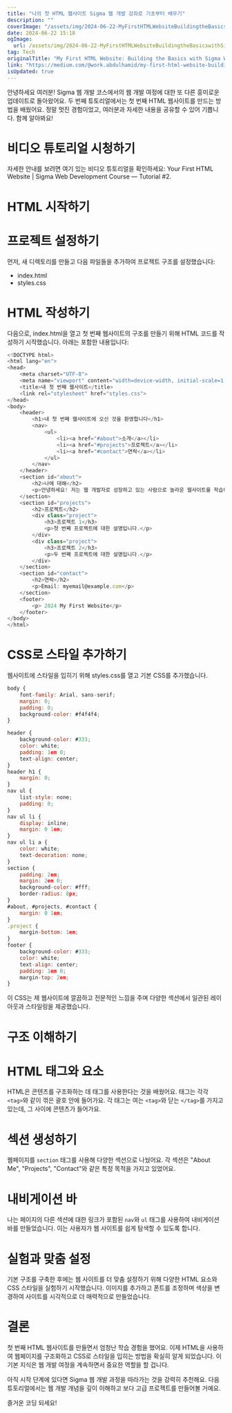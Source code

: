 ```yaml
---
title: "나의 첫 HTML 웹사이트 Sigma 웹 개발 강좌로 기초부터 배우기"
description: ""
coverImage: "/assets/img/2024-06-22-MyFirstHTMLWebsiteBuildingtheBasicswithSigmaWebDevelopmentCourse_0.png"
date: 2024-06-22 15:18
ogImage: 
  url: /assets/img/2024-06-22-MyFirstHTMLWebsiteBuildingtheBasicswithSigmaWebDevelopmentCourse_0.png
tag: Tech
originalTitle: "My First HTML Website: Building the Basics with Sigma Web Development Course"
link: "https://medium.com/@work.abdulhamid/my-first-html-website-building-the-basics-with-sigma-web-development-course-6306fd371003"
isUpdated: true
---
```





안녕하세요 여러분! Sigma 웹 개발 코스에서의 웹 개발 여정에 대한 또 다른 흥미로운 업데이트로 돌아왔어요. 두 번째 튜토리얼에서는 첫 번째 HTML 웹사이트를 만드는 방법을 배웠어요. 정말 멋진 경험이었고, 여러분과 자세한 내용을 공유할 수 있어 기쁩니다. 함께 알아봐요!

# 비디오 튜토리얼 시청하기

자세한 안내를 보려면 여기 있는 비디오 튜토리얼을 확인하세요: Your First HTML Website | Sigma Web Development Course — Tutorial #2.

# HTML 시작하기

<div class="content-ad"></div>

# 프로젝트 설정하기

먼저, 새 디렉토리를 만들고 다음 파일들을 추가하여 프로젝트 구조를 설정했습니다:

- index.html
- styles.css

# HTML 작성하기

<div class="content-ad"></div>

다음으로, index.html을 열고 첫 번째 웹사이트의 구조를 만들기 위해 HTML 코드를 작성하기 시작했습니다. 아래는 포함한 내용입니다:

```js
<!DOCTYPE html>
<html lang="en">
<head>
    <meta charset="UTF-8">
    <meta name="viewport" content="width=device-width, initial-scale=1.0">
    <title>내 첫 번째 웹사이트</title>
    <link rel="stylesheet" href="styles.css">
</head>
<body>
    <header>
        <h1>내 첫 번째 웹사이트에 오신 것을 환영합니다</h1>
        <nav>
            <ul>
                <li><a href="#about">소개</a></li>
                <li><a href="#projects">프로젝트</a></li>
                <li><a href="#contact">연락</a></li>
            </ul>
        </nav>
    </header>
    <section id="about">
        <h2>나에 대해</h2>
        <p>안녕하세요! 저는 웹 개발자로 성장하고 있는 사람으로 놀라운 웹사이트를 학습하고 만드는 것을 기대하고 있습니다.</p>
    </section>
    <section id="projects">
        <h2>프로젝트</h2>
        <div class="project">
            <h3>프로젝트 1</h3>
            <p>첫 번째 프로젝트에 대한 설명입니다.</p>
        </div>
        <div class="project">
            <h3>프로젝트 2</h3>
            <p>두 번째 프로젝트에 대한 설명입니다.</p>
        </div>
    </section>
    <section id="contact">
        <h2>연락</h2>
        <p>Email: myemail@example.com</p>
    </section>
    <footer>
        <p> 2024 My First Website</p>
    </footer>
</body>
</html>
```

# CSS로 스타일 추가하기

웹사이트에 스타일을 입히기 위해 styles.css를 열고 기본 CSS를 추가했습니다.

<div class="content-ad"></div>

```js
body {
    font-family: Arial, sans-serif;
    margin: 0;
    padding: 0;
    background-color: #f4f4f4;
}
```

```js
header {
    background-color: #333;
    color: white;
    padding: 1em 0;
    text-align: center;
}
header h1 {
    margin: 0;
}
nav ul {
    list-style: none;
    padding: 0;
}
nav ul li {
    display: inline;
    margin: 0 1em;
}
nav ul li a {
    color: white;
    text-decoration: none;
}
section {
    padding: 2em;
    margin: 2em 0;
    background-color: #fff;
    border-radius: 8px;
}
#about, #projects, #contact {
    margin: 0 1em;
}
.project {
    margin-bottom: 1em;
}
footer {
    background-color: #333;
    color: white;
    text-align: center;
    padding: 1em 0;
    margin-top: 2em;
}
```

이 CSS는 제 웹사이트에 깔끔하고 전문적인 느낌을 주며 다양한 섹션에서 일관된 레이아웃과 스타일링을 제공했습니다.

# 구조 이해하기

<div class="content-ad"></div>

# HTML 태그와 요소

HTML은 콘텐츠를 구조화하는 데 태그를 사용한다는 것을 배웠어요. 태그는 각각 `<tag>`와 같이 꺾은 괄호 안에 들어가요. 각 태그는 여는 `<tag>`와 닫는 `</tag>`를 가지고 있는데, 그 사이에 콘텐츠가 들어가요.

# 섹션 생성하기

웹페이지를 `section` 태그를 사용해 다양한 섹션으로 나눴어요. 각 섹션은 "About Me", "Projects", "Contact"와 같은 특정 목적을 가지고 있었어요.

<div class="content-ad"></div>

# 내비게이션 바

나는 페이지의 다른 섹션에 대한 링크가 포함된 `nav`와 `ul` 태그를 사용하여 내비게이션 바를 만들었습니다. 이는 사용자가 웹 사이트를 쉽게 탐색할 수 있도록 합니다.

# 실험과 맞춤 설정

기본 구조를 구축한 후에는 웹 사이트를 더 맞춤 설정하기 위해 다양한 HTML 요소와 CSS 스타일을 실험하기 시작했습니다. 이미지를 추가하고 폰트를 조정하며 색상을 변경하여 사이트를 시각적으로 더 매력적으로 만들었습니다.

<div class="content-ad"></div>

# 결론

첫 번째 HTML 웹사이트를 만들면서 엄청난 학습 경험을 했어요. 이제 HTML을 사용하여 웹페이지를 구조화하고 CSS로 스타일을 입히는 방법을 확실히 알게 되었습니다. 이 기본 지식은 웹 개발 여정을 계속하면서 중요한 역할을 할 겁니다.

아직 시작 단계에 있다면 Sigma 웹 개발 과정을 따라가는 것을 강력히 추천해요. 다음 튜토리얼에서는 웹 개발 개념을 깊이 이해하고 보다 고급 프로젝트를 만들어볼 거예요.

즐거운 코딩 되세요!